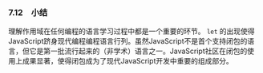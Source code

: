 ### 7.12　小结

理解作用域在任何编程的语言学习过程中都是一个重要的环节。 `let` 的出现使得JavaScript跻身现代编程编程语言行列。虽然JavaScript不是首个支持闭包的语言，但它是第一批流行起来的（非学术）语言之一。JavaScript社区在闭包的使用上成果显著，使得闭包成为了现代JavaScript开发中重要的组成部分。



